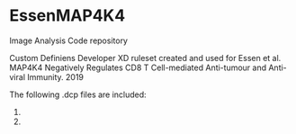 # EssenMAP4K4
Image Analysis Code repository

Custom Definiens Developer XD ruleset created and used for Essen et al. MAP4K4 Negatively Regulates CD8 T Cell-mediated Anti-tumour and Anti-viral
Immunity. 2019

The following .dcp files are included:

1.
2.
